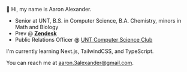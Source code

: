 👋 Hi, my name is Aaron Alexander.
- Senior at UNT, B.S. in Computer Science, B.A. Chemistry, minors in Math and Biology
- Prev @ [**Zendesk**](https://www.zendesk.com/?ref=437)
- Public Relations Officer @ [UNT Computer Science Club](https://untcsce.club/)

I'm currently learning Next.js, TailwindCSS, and TypeScript.

You can reach me at aaron.3alexander@gmail.com.


<!---
aaron3alexander/aaron3alexander is a ✨ special ✨ repository because its `README.md` (this file) appears on your GitHub profile.
You can click the Preview link to take a look at your changes.
--->
